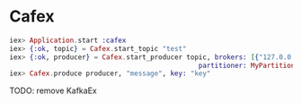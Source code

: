 Cafex
=====


```elixir
iex> Application.start :cafex
iex> {:ok, topic} = Cafex.start_topic "test"
iex> {:ok, producer} = Cafex.start_producer topic, brokers: [{"127.0.0.1", 9092}],
                                               partitioner: MyPartitioner
iex> Cafex.produce producer, "message", key: "key"
```

TODO: remove KafkaEx
